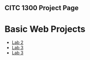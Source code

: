 ## CITC 1300 Project Page

<h1>Basic Web Projects</h1>

<ul>
  <li><a href="lab2/index.html" target="_blank">Lab 2</a></li>
  <li><a href="lab3/index.html" target="_blank">Lab 3</a></li>
  <li><a href="lab4/index.html" target="_blank">Lab 3</a></li>
</ul>
